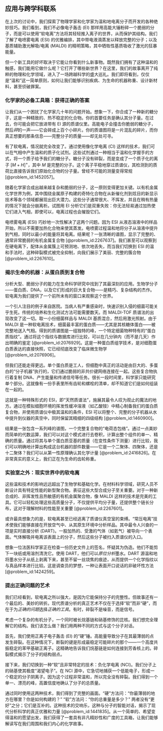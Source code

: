 ## 应用与跨学科联系

在上次的讨论中，我们探索了物理学家和化学家为温和地电离分子而开发的各种绝妙技巧。我们看到，我们不必像电子轰击 (EI) 那样用高能大锤粉碎一个脆弱的分子，而是可以使用“软电离”方法将其轻轻推入离子的世界，从而保护其结构。我们了解了电喷雾电离 (ESI) 的优雅编排，其中带电液滴蒸发以释放完整的分子；以及基质辅助激光解吸/电离 (MALDI) 的精明策略，其中牺牲性基质吸收了激光的狂暴能量。

但一个新工具的好坏取决于它能让你看到什么新事物。既然我们拥有了这种温和的触感，我们能用它做什么呢？它打开了哪些新世界？在这里，我们的故事离开了纯粹的物理和化学领域，进入了一场跨越科学的盛大巡礼。我们即将看到，仅仅是“温和”这一简单原则，如何让我们能够识别疾病、为生命的机器称重、设计新材料，甚至侦破罪案。

### 化学家的必备工具箱：获得正确的答案

让我们从一个困扰了化学家几十年的问题开始。想象一下，你合成了一种新的糖分子，这是一种精致的、热不稳定的化合物。你的首要任务是确认其分子量。在过去，你可能会把它放进带有 EI 源的质谱仪里。高能电子会撞击你脆弱的糖分子，然后*砰*的一声——它会碎成上百个小碎片。你的质谱图将是一片混乱的碎片，而你真正想要的那条信息——完整分子的质量——却无处可寻。

有了软电离，情况就完全改变了。通过使用像化学电离 (CI) 这样的技术，我们可以在气相中产生温和的质子化试剂。这些试剂通过一种相当于温和化学握手的方式，将一个质子给予我们的糖分子。糖分子没有碎裂，而是变成了一个质子化的离子 $[M+H]^+$，其中 $M$ 是完整的分子。这个离子平稳地穿过质谱仪，其检测到的质荷比直接告诉我们原始化合物的分子量。曾经不可能的测量变得常规 [@problem_id:1452057]。

随着化学家合成出越来越复杂和脆弱的分子，这一原则变得更加关键。以有机金属化学世界为例，其中围绕金属原子构建的奇特化合物在从新催化剂到炫目的新显示技术等各个领域都展现出巨大潜力。这些分子通常很大、不挥发，并且在稍有热量的情况下就会分崩离析。试图用 EI 分析它们是双重失败：你无法轻易通过加热使它们进入气相，即使可以，电离过程也会摧毁它们。

电喷雾电离 (ESI) 巧妙地一次性解决了这两个问题。因为 ESI 从液态溶液中的样品开始，所以不需要加热化合物来使其蒸发。电喷雾过程温和地将分子从溶液中提升到气相，同时以最小的能量将其电离。结果呢？一张清晰的谱图，显示了完整的、通常非常脆弱的有机金属复合物 [@problem_id:2267637]。我们甚至可以观察到在硬电离下，配体从金属簇上可预测地、依次地丢失，而当我们切换到 ESI 的温和手法时，这种碎裂模式被完全抑制，向我们展示了美丽、完整的簇合物 [@problem_id:2267610]。

### 揭示生命的机器：从蛋白质到复合物

分析大型、脆弱分子的能力在生命科学研究中找到了其最深刻的应用。生物学分子——蛋白质、DNA，以及它们形成的巨大复合物——是精巧、复杂结构的杰作。软电离为我们提供了一个前所未有的窗口来观察这个世界。

一个引人注目的例子来自医院。当病人有严重感染时，快速识别入侵的细菌可能关乎生死。传统的培养和生化测试方法可能需要数天。而 MALDI-TOF 质谱法的出现改变了这一切。取一小份细菌样品与 MALDI 基质混合，然后用激光照射。由于 MALDI 是一种软电离技术，细菌最丰富的蛋白质——尤其是其核糖体蛋白——被完整地送入气相。得到的质谱图是一组独特的峰，一个特定细菌物种特有的“蛋白质指纹”。通过将这个指纹与数据库进行比较，可以在几分钟内（而不是几天）作出明确的鉴定 [@problem_id:2076929]。这是一种蛋白质组学技术，是对细胞蛋白质表达的直接快照，它已经彻底改变了临床微生物学 [@problem_id:2076906]。

但我们还能走得更远。单个蛋白质是工人，但细胞中真正的活动是由巨大的、多蛋白的“分子机器”执行的，它们通过脆弱的非共价键网络连接在一起。这些复合物执行着复制 DNA、产生能量和传递信号等任务。很长一段时间里，科学家只能研究单个部分。这就像有一份手表里所有齿轮和螺栓的清单，却不知道它们是如何组装在一起的。

这就是一种特殊形式的 ESI，即“天然质谱法”，施展其最令人叹为观止的魔法的地方。通过在模拟细胞环境的挥发性缓冲溶液（如乙酸铵）中精心制备我们的蛋白质复合物，并使用质谱仪中极其温和的条件，ESI 可以将整个、完整的分子机器从水中提升到仪器的真空中，同时保留其精细的四级结构 [@problem_id:1460900]。

结果是一张包含一系列峰的谱图，一个完整复合物的“电荷态包络”。通过一点美妙而简单的代数运算，我们可以对这个模式进行去卷积，计算出整个组件的单一、精确的质量。通过将其与单个蛋白质亚基的质量（在变性条件下测量）进行比较，我们可以明确地计算出构成这台机器的部件数量——它是一个二聚体、四聚体，还是十二聚体？我们可以从第一性原理确认其化学计量 [@problem_id:2416826]。在非常真实的意义上，我们正在为生命的齿轮称重。

### 实验室之外：现实世界中的软电离

这些温和技术的影响远远超出了生物学和基础化学。在材料科学领域，研究人员不断设计具有特定性能的新型聚合物。表征这些大型合成分子至关重要。对于一种新合成的、非挥发性且热敏感的有机金属聚合物，像 MALDI 这样的技术是完美的工具。它可以轻松处理这些高质量分子，不仅提供平均分子量，还提供整个链长分布，这对于理解材料的性能至关重要 [@problem_id:2267601]。

或许最具想象力的是，软电离甚至已经逃离了质谱仪真空室的束缚。“常压电离”技术使我们能够直接在开放空气中、从其原生环境中分析样品。其中最令人兴奋的一项是实时直接分析 (DART)。一股加热的、受激的气体（如氦气）被导向一个表面。气体解吸并电离该表面上的分子，然后这些分子被扫入质谱仪的入口。

想象一位法医科学家正在检查一份历史文件上的签名，怀疑其为伪造。他们不能剪下一块纸或用溶剂清洗它。使用 DART，他们可以*原位分析*墨水。DART 源温和地将墨水分子从纸上剥离下来，甚至不留一丝烧焦的痕迹，从而提供一个化学指纹以与真品样本进行比较。这是调查员的梦想，一种让表面开口说话的非破坏性方法 [@problem_id:1424259]。

### 提出正确问题的艺术

我们已经看到，软电离之所以强大，是因为它能保持分子的完整性。但故事还有一个最后的、美妙的转折。现代质谱分析的真正艺术不仅在于选择“软”而非“硬”，而在于为*正确的问题*选择*正确的工具*。有时，碎裂不是噪音，而是信号。

考虑一个复杂的有机分子，一个同时被长烷基链和硝基修饰的芘核。我们想完全理解它的结构。我们该怎么做？我们用两种不同的方式与这个分子对话。

首先，我们使用正离子电子轰击 (EI) 的“硬”锤。高能量导致分子在其最薄弱的点发生碎裂。在这种情况下，断裂的键是形成最稳定可能碎片的那个——一个高度共振稳定的苯甲基碳正离子。这精确地告诉我们烷基链是如何连接到芳香核上的。碎裂模式揭示了分子的结构弱点。

接下来，我们切换到一种“软”且非常特定的技术：负化学电离 (NCI)。我们分子上的硝基使其极度“渴望电子”。在 NCI 源中，它急切地捕获一个低能电子，形成一个稳定的分子阴离子。因为这个过程非常温和，所以完全没有碎裂。我们得到一个单一、漂亮的峰，高置信度地确认了分子的总质量。

通过同时使用这两种技术，我们得到了完整的画面。“硬”方法问：“你最薄弱的地方在哪里？你是如何构建的？” “软”方法问：“你的总重量是多少？” 两者没有“更好”之分；它们是互补的。这种技术的交响乐，这种与分子的智能对话，揭示了现代分析科学的真正优雅和力量 [@problem_id:1441835]。从一个简单的、希望变得温和的愿望出发，我们获得了一套具有非凡精妙性和广度的工具箱，让我们能够解读写在我们周围和我们内心的化学故事。